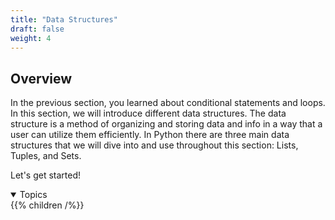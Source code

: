 ```yaml
---
title: "Data Structures"
draft: false
weight: 4
---
```


## Overview

In the previous section, you learned about conditional statements and loops. In this section, we will introduce different data structures. The data structure is a method of organizing and storing data and info in a way that a user can utilize them efficiently. In Python there are three main data structures that we will dive into and use throughout this section: Lists, Tuples, and Sets. 

Let's get started!
<details open>
<summary>Topics</summary>
{{% children /%}}
</details>
